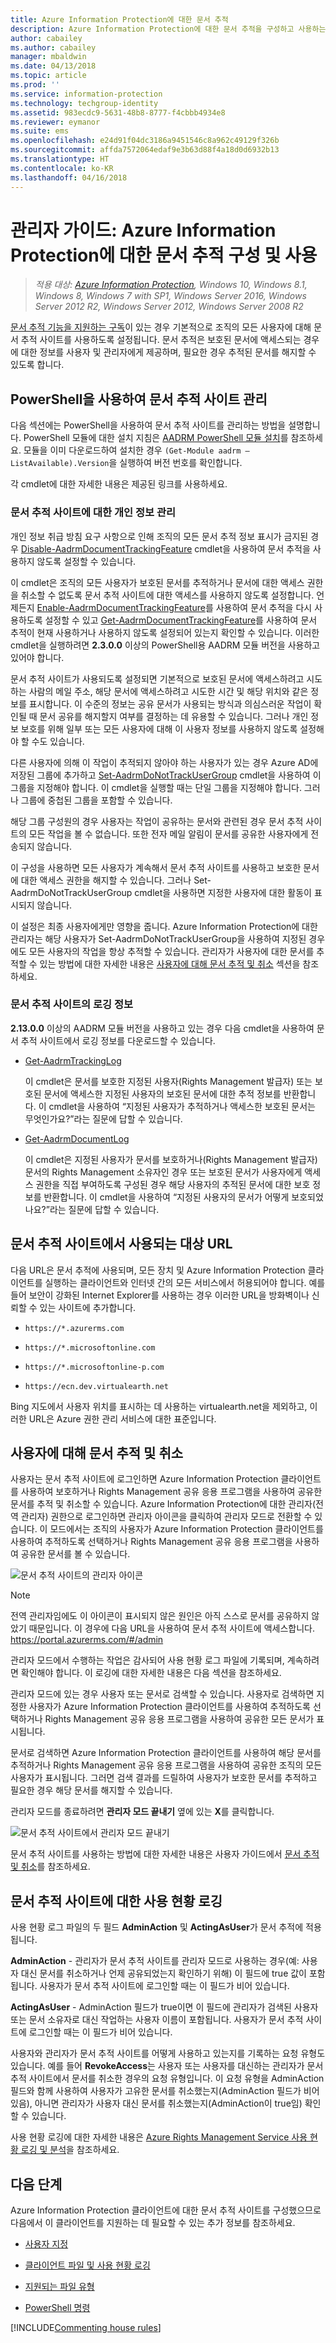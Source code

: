```yaml
---
title: Azure Information Protection에 대한 문서 추적
description: Azure Information Protection에 대한 문서 추적을 구성하고 사용하는 관리자를 위한 지침 및 정보입니다.
author: cabailey
ms.author: cabailey
manager: mbaldwin
ms.date: 04/13/2018
ms.topic: article
ms.prod: ''
ms.service: information-protection
ms.technology: techgroup-identity
ms.assetid: 983ecdc9-5631-48b8-8777-f4cbbb4934e8
ms.reviewer: eymanor
ms.suite: ems
ms.openlocfilehash: e24d91f04dc3186a9451546c8a962c49129f326b
ms.sourcegitcommit: affda7572064edaf9e3b63d88f4a18d0d6932b13
ms.translationtype: HT
ms.contentlocale: ko-KR
ms.lasthandoff: 04/16/2018
---
```

# <a name="admin-guide-configuring-and-using-document-tracking-for-azure-information-protection"></a>관리자 가이드: Azure Information Protection에 대한 문서 추적 구성 및 사용

>*적용 대상: [Azure Information Protection](https://azure.microsoft.com/pricing/details/information-protection), Windows 10, Windows 8.1, Windows 8, Windows 7 with SP1, Windows Server 2016, Windows Server 2012 R2, Windows Server 2012, Windows Server 2008 R2*

[문서 추적 기능을 지원하는 구독](https://www.microsoft.com/en-us/cloud-platform/azure-information-protection-features)이 있는 경우 기본적으로 조직의 모든 사용자에 대해 문서 추적 사이트를 사용하도록 설정됩니다. 문서 추적은 보호된 문서에 액세스되는 경우에 대한 정보를 사용자 및 관리자에게 제공하며, 필요한 경우 추적된 문서를 해지할 수 있도록 합니다.

## <a name="using-powershell-to-manage-the-document-tracking-site"></a>PowerShell을 사용하여 문서 추적 사이트 관리

다음 섹션에는 PowerShell을 사용하여 문서 추적 사이트를 관리하는 방법을 설명합니다. PowerShell 모듈에 대한 설치 지침은 [AADRM PowerShell 모듈 설치](../deploy-use/install-powershell.md)를 참조하세요. 모듈을 이미 다운로드하여 설치한 경우 `(Get-Module aadrm –ListAvailable).Version`을 실행하여 버전 번호를 확인합니다.

각 cmdlet에 대한 자세한 내용은 제공된 링크를 사용하세요.

### <a name="privacy-controls-for-your-document-tracking-site"></a>문서 추적 사이트에 대한 개인 정보 관리

개인 정보 취급 방침 요구 사항으로 인해 조직의 모든 문서 추적 정보 표시가 금지된 경우 [Disable-AadrmDocumentTrackingFeature](/powershell/module/aadrm/disable-aadrmdocumenttrackingfeature) cmdlet을 사용하여 문서 추적을 사용하지 않도록 설정할 수 있습니다. 

이 cmdlet은 조직의 모든 사용자가 보호된 문서를 추적하거나 문서에 대한 액세스 권한을 취소할 수 없도록 문서 추적 사이트에 대한 액세스를 사용하지 않도록 설정합니다. 언제든지 [Enable-AadrmDocumentTrackingFeature](/powershell/module/aadrm/enable-aadrmdocumenttrackingfeature)를 사용하여 문서 추적을 다시 사용하도록 설정할 수 있고 [Get-AadrmDocumentTrackingFeature](/powershell/module/aadrm/get-aadrmdocumenttrackingfeature)를 사용하여 문서 추적이 현재 사용하거나 사용하지 않도록 설정되어 있는지 확인할 수 있습니다. 이러한 cmdlet을 실행하려면 **2.3.0.0** 이상의 PowerShell용 AADRM 모듈 버전을 사용하고 있어야 합니다. 

문서 추적 사이트가 사용되도록 설정되면 기본적으로 보호된 문서에 액세스하려고 시도하는 사람의 메일 주소, 해당 문서에 액세스하려고 시도한 시간 및 해당 위치와 같은 정보를 표시합니다. 이 수준의 정보는 공유 문서가 사용되는 방식과 의심스러운 작업이 확인될 때 문서 공유를 해지할지 여부를 결정하는 데 유용할 수 있습니다. 그러나 개인 정보 보호를 위해 일부 또는 모든 사용자에 대해 이 사용자 정보를 사용하지 않도록 설정해야 할 수도 있습니다. 

다른 사용자에 의해 이 작업이 추적되지 않아야 하는 사용자가 있는 경우 Azure AD에 저장된 그룹에 추가하고 [Set-AadrmDoNotTrackUserGroup](/powershell/module/aadrm/Set-AadrmDoNotTrackUserGroup) cmdlet을 사용하여 이 그룹을 지정해야 합니다. 이 cmdlet을 실행할 때는 단일 그룹을 지정해야 합니다. 그러나 그룹에 중첩된 그룹을 포함할 수 있습니다. 

해당 그룹 구성원의 경우 사용자는 작업이 공유하는 문서와 관련된 경우 문서 추적 사이트의 모든 작업을 볼 수 없습니다. 또한 전자 메일 알림이 문서를 공유한 사용자에게 전송되지 않습니다.

이 구성을 사용하면 모든 사용자가 계속해서 문서 추적 사이트를 사용하고 보호한 문서에 대한 액세스 권한을 해지할 수 있습니다. 그러나 Set-AadrmDoNotTrackUserGroup cmdlet을 사용하면 지정한 사용자에 대한 활동이 표시되지 않습니다.

이 설정은 최종 사용자에게만 영향을 줍니다. Azure Information Protection에 대한 관리자는 해당 사용자가 Set-AadrmDoNotTrackUserGroup을 사용하여 지정된 경우에도 모든 사용자의 작업을 항상 추적할 수 있습니다. 관리자가 사용자에 대한 문서를 추적할 수 있는 방법에 대한 자세한 내용은 [사용자에 대해 문서 추적 및 취소](#tracking-and-revoking-documents-for-users) 섹션을 참조하세요.


### <a name="logging-information-from-the-document-tracking-site"></a>문서 추적 사이트의 로깅 정보

**2.13.0.0** 이상의 AADRM 모듈 버전을 사용하고 있는 경우 다음 cmdlet을 사용하여 문서 추적 사이트에서 로깅 정보를 다운로드할 수 있습니다.

- [Get-AadrmTrackingLog](/powershell/module/aadrm/Get-AadrmTrackingLog)
    
    이 cmdlet은 문서를 보호한 지정된 사용자(Rights Management 발급자) 또는 보호된 문서에 액세스한 지정된 사용자의 보호된 문서에 대한 추적 정보를 반환합니다. 이 cmdlet을 사용하여 “지정된 사용자가 추적하거나 액세스한 보호된 문서는 무엇인가요?”라는 질문에 답할 수 있습니다.

- [Get-AadrmDocumentLog](/powershell/module/aadrm/Get-AadrmDocumentLog)
    
    이 cmdlet은 지정된 사용자가 문서를 보호하거나(Rights Management 발급자) 문서의 Rights Management 소유자인 경우 또는 보호된 문서가 사용자에게 액세스 권한을 직접 부여하도록 구성된 경우 해당 사용자의 추적된 문서에 대한 보호 정보를 반환합니다. 이 cmdlet을 사용하여 “지정된 사용자의 문서가 어떻게 보호되었나요?”라는 질문에 답할 수 있습니다.
 
## <a name="destination-urls-used-by-the-document-tracking-site"></a>문서 추적 사이트에서 사용되는 대상 URL

다음 URL은 문서 추적에 사용되며, 모든 장치 및 Azure Information Protection 클라이언트를 실행하는 클라이언트와 인터넷 간의 모든 서비스에서 허용되어야 합니다. 예를 들어 보안이 강화된 Internet Explorer를 사용하는 경우 이러한 URL을 방화벽이나 신뢰할 수 있는 사이트에 추가합니다.

-  `https://*.azurerms.com`

- `https://*.microsoftonline.com`

- `https://*.microsoftonline-p.com`

- `https://ecn.dev.virtualearth.net`

Bing 지도에서 사용자 위치를 표시하는 데 사용하는 virtualearth.net을 제외하고, 이러한 URL은 Azure 권한 관리 서비스에 대한 표준입니다.

## <a name="tracking-and-revoking-documents-for-users"></a>사용자에 대해 문서 추적 및 취소

사용자는 문서 추적 사이트에 로그인하면 Azure Information Protection 클라이언트를 사용하여 보호하거나 Rights Management 공유 응용 프로그램을 사용하여 공유한 문서를 추적 및 취소할 수 있습니다. Azure Information Protection에 대한 관리자(전역 관리자) 권한으로 로그인하면 관리자 아이콘을 클릭하여 관리자 모드로 전환할 수 있습니다. 이 모드에서는 조직의 사용자가 Azure Information Protection 클라이언트를 사용하여 추적하도록 선택하거나 Rights Management 공유 응용 프로그램을 사용하여 공유한 문서를 볼 수 있습니다.

![문서 추적 사이트의 관리자 아이콘](../media/tracking-site-admin-icon.png)

> [!NOTE] 
> 전역 관리자임에도 이 아이콘이 표시되지 않은 원인은 아직 스스로 문서를 공유하지 않았기 때문입니다. 이 경우에 다음 URL을 사용하여 문서 추적 사이트에 액세스합니다. https://portal.azurerms.com/#/admin

관리자 모드에서 수행하는 작업은 감사되어 사용 현황 로그 파일에 기록되며, 계속하려면 확인해야 합니다. 이 로깅에 대한 자세한 내용은 다음 섹션을 참조하세요.

관리자 모드에 있는 경우 사용자 또는 문서로 검색할 수 있습니다. 사용자로 검색하면 지정한 사용자가 Azure Information Protection 클라이언트를 사용하여 추적하도록 선택하거나 Rights Management 공유 응용 프로그램을 사용하여 공유한 모든 문서가 표시됩니다. 

문서로 검색하면 Azure Information Protection 클라이언트를 사용하여 해당 문서를 추적하거나 Rights Management 공유 응용 프로그램을 사용하여 공유한 조직의 모든 사용자가 표시됩니다. 그러면 검색 결과를 드릴하여 사용자가 보호한 문서를 추적하고 필요한 경우 해당 문서를 해지할 수 있습니다. 

관리자 모드를 종료하려면 **관리자 모드 끝내기** 옆에 있는 **X**를 클릭합니다.

![문서 추적 사이트에서 관리자 모드 끝내기](../media/tracking-site-exit-admin-icon.png)

문서 추적 사이트를 사용하는 방법에 대한 자세한 내용은 사용자 가이드에서 [문서 추적 및 취소](client-track-revoke.md)를 참조하세요.

## <a name="usage-logging-for-the-document-tracking-site"></a>문서 추적 사이트에 대한 사용 현황 로깅

사용 현황 로그 파일의 두 필드 **AdminAction** 및 **ActingAsUser**가 문서 추적에 적용됩니다.

**AdminAction** - 관리자가 문서 추적 사이트를 관리자 모드로 사용하는 경우(예: 사용자 대신 문서를 취소하거나 언제 공유되었는지 확인하기 위해) 이 필드에 true 값이 포함됩니다. 사용자가 문서 추적 사이트에 로그인할 때는 이 필드가 비어 있습니다.

**ActingAsUser** - AdminAction 필드가 true이면 이 필드에 관리자가 검색된 사용자 또는 문서 소유자로 대신 작업하는 사용자 이름이 포함됩니다. 사용자가 문서 추적 사이트에 로그인할 때는 이 필드가 비어 있습니다. 

사용자와 관리자가 문서 추적 사이트를 어떻게 사용하고 있는지를 기록하는 요청 유형도 있습니다. 예를 들어 **RevokeAccess**는 사용자 또는 사용자를 대신하는 관리자가 문서 추적 사이트에서 문서를 취소한 경우의 요청 유형입니다. 이 요청 유형을 AdminAction 필드와 함께 사용하여 사용자가 고유한 문서를 취소했는지(AdminAction 필드가 비어 있음), 아니면 관리자가 사용자 대신 문서를 취소했는지(AdminAction이 true임) 확인할 수 있습니다.


사용 현황 로깅에 대한 자세한 내용은 [Azure Rights Management Service 사용 현황 로깅 및 분석](../deploy-use/log-analyze-usage.md)을 참조하세요.



## <a name="next-steps"></a>다음 단계
Azure Information Protection 클라이언트에 대한 문서 추적 사이트를 구성했으므로 다음에서 이 클라이언트를 지원하는 데 필요할 수 있는 추가 정보를 참조하세요.

- [사용자 지정](client-admin-guide-customizations.md)

- [클라이언트 파일 및 사용 현황 로깅](client-admin-guide-files-and-logging.md)

- [지원되는 파일 유형](client-admin-guide-file-types.md)

- [PowerShell 명령](client-admin-guide-powershell.md)

[!INCLUDE[Commenting house rules](../includes/houserules.md)]
